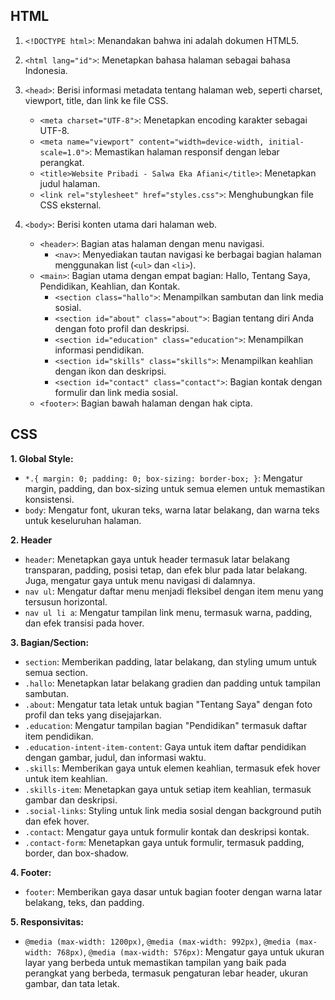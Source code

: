 ## HTML
1. `<!DOCTYPE html>`: Menandakan bahwa ini adalah dokumen HTML5.
2. `<html lang="id">`: Menetapkan bahasa halaman sebagai bahasa Indonesia.
3. `<head>`: Berisi informasi metadata tentang halaman web, seperti charset, viewport, title, dan link ke file CSS.
   - `<meta charset="UTF-8">`: Menetapkan encoding karakter sebagai UTF-8.
   - `<meta name="viewport" content="width=device-width, initial-scale=1.0">`: Memastikan halaman responsif dengan lebar perangkat.
   - `<title>Website Pribadi - Salwa Eka Afiani</title>`: Menetapkan judul halaman.
   - `<link rel="stylesheet" href="styles.css">`: Menghubungkan file CSS eksternal.

4. `<body>`: Berisi konten utama dari halaman web.
   - `<header>`: Bagian atas halaman dengan menu navigasi.
     - `<nav>`: Menyediakan tautan navigasi ke berbagai bagian halaman menggunakan list (`<ul>` dan `<li>`).
   - `<main>`: Bagian utama dengan empat bagian: Hallo, Tentang Saya, Pendidikan, Keahlian, dan Kontak.
     - `<section class="hallo">`: Menampilkan sambutan dan link media sosial.
     - `<section id="about" class="about">`: Bagian tentang diri Anda dengan foto profil dan deskripsi.
     - `<section id="education" class="education">`: Menampilkan informasi pendidikan.
     - `<section id="skills" class="skills">`: Menampilkan keahlian dengan ikon dan deskripsi.
     - `<section id="contact" class="contact">`: Bagian kontak dengan formulir dan link media sosial.
   - `<footer>`: Bagian bawah halaman dengan hak cipta.

## CSS
**1. Global Style:**
   - `*.{ margin: 0; padding: 0; box-sizing: border-box; }`: Mengatur margin, padding, dan box-sizing untuk semua elemen untuk memastikan konsistensi.
   - `body`: Mengatur font, ukuran teks, warna latar belakang, dan warna teks untuk keseluruhan halaman.

**2. Header**
   - `header`: Menetapkan gaya untuk header termasuk latar belakang transparan, padding, posisi tetap, dan efek blur pada latar belakang. Juga, mengatur gaya untuk menu navigasi di dalamnya.
   - `nav ul`: Mengatur daftar menu menjadi fleksibel dengan item menu yang tersusun horizontal.
   - `nav ul li a`: Mengatur tampilan link menu, termasuk warna, padding, dan efek transisi pada hover.
     
**3. Bagian/Section:**
   - `section`: Memberikan padding, latar belakang, dan styling umum untuk semua section. 
   - `.hallo`: Menetapkan latar belakang gradien dan padding untuk tampilan sambutan.
   - `.about`: Mengatur tata letak untuk bagian "Tentang Saya" dengan foto profil dan teks yang disejajarkan.
   - `.education`: Mengatur tampilan bagian "Pendidikan" termasuk daftar item pendidikan.
   - `.education-intent-item-content`: Gaya untuk item daftar pendidikan dengan gambar, judul, dan informasi waktu.
   - `.skills`: Memberikan gaya untuk elemen keahlian, termasuk efek hover untuk item keahlian.
   - `.skills-item`: Menetapkan gaya untuk setiap item keahlian, termasuk gambar dan deskripsi.
   - `.social-links`: Styling untuk link media sosial dengan background putih dan efek hover.
   - `.contact`: Mengatur gaya untuk formulir kontak dan deskripsi kontak.
   - `.contact-form`: Menetapkan gaya untuk formulir, termasuk padding, border, dan box-shadow.
     
**4. Footer:**
   - `footer`: Memberikan gaya dasar untuk bagian footer dengan warna latar belakang, teks, dan padding.

**5. Responsivitas:**
   - `@media (max-width: 1200px)`, `@media (max-width: 992px)`, `@media (max-width: 768px)`, `@media (max-width: 576px)`: Mengatur gaya untuk ukuran layar yang berbeda untuk memastikan tampilan yang baik pada perangkat yang berbeda, termasuk pengaturan lebar header, ukuran gambar, dan tata letak.